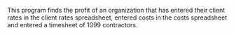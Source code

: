 This program finds the profit of an organization that has entered their client rates in the client rates spreadsheet, entered costs in the costs spreadsheet and entered a timesheet of 1099 contractors.
